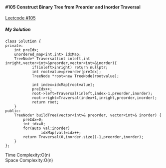 #### #105 Construct Binary Tree from Preorder and Inorder Traversal
[Leetcode #105](https://leetcode.com/problems/construct-binary-tree-from-preorder-and-inorder-traversal/)  

##### My Solution
```
class Solution {
private:
    int preIdx;
    unordered_map<int,int> idxMap;
    TreeNode* Traversal(int inleft,int inright,vector<int>&preorder,vector<int>&inorder){
            if(inleft>inright) return nullptr;
            int rootvalue=preorder[preIdx];
            TreeNode *root=new TreeNode(rootvalue);
            
            int index=idxMap[rootvalue];
            preIdx++;
            root->left=Traversal(inleft,index-1,preorder,inorder);
            root->right=Traversal(index+1,inright,preorder,inorder);
            return root;
    }
public:
    TreeNode* buildTree(vector<int>& preorder, vector<int>& inorder) {
        preIdx=0;
        int idx=0;
        for(auto val:inorder)
                idxMap[val]=idx++;
        return Traversal(0,inorder.size()-1,preorder,inorder);
    }
};
```
Time Complexity:O(n)  
Space Complexity:O(n)  
